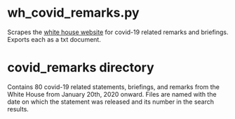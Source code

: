# wh_covid_remarks.py
Scrapes the [white house website](https://www.whitehouse.gov/briefings-statements/) for covid-19 related remarks and briefings. Exports each as a txt document. 
# covid_remarks directory
Contains 80 covid-19 related statements, briefings, and remarks from the White House from January 20th, 2020 onward. 
Files are named with the date on which the statement was released and its number in the search results. 
